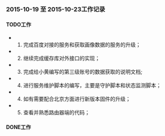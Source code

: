 ### 2015-10-19 至 2015-10-23工作记录

#### TODO工作

+ 1. 完成百度对接的服务和获取画像数据的服务的升级；
+ 2. 继续完成缓存库对外接口的实现；
+ 3. 完成给小黄编写的第三级账号的数据获取的说明文档;
+ 4. 进行服务维护脚本的编写，主要是守护脚本和状态监测脚本；
+ 4. 如有需要配合北京方面进行新版本固件的升级；
+ 5. 查看并熟悉路由器端的代码；

#### DONE工作
